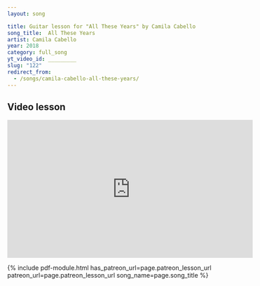 ```yaml
---
layout: song

title: Guitar lesson for "All These Years" by Camila Cabello
song_title:  All These Years
artist: Camila Cabello
year: 2018
category: full_song
yt_video_id: _________
slug: "122"
redirect_from:
  - /songs/camila-cabello-all-these-years/
---
```


## Video lesson

<iframe width="560" height="315" src="https://www.youtube.com/embed/scbLcaopAPk?showinfo=0" frameborder="0" allowfullscreen></iframe><br />




{% include pdf-module.html has_patreon_url=page.patreon_lesson_url patreon_url=page.patreon_lesson_url song_name=page.song_title %}
